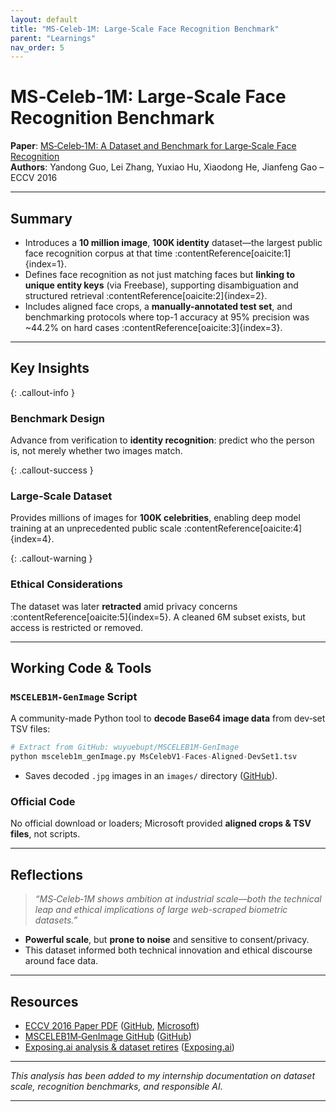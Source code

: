 ```yaml
---
layout: default
title: "MS‑Celeb‑1M: Large‑Scale Face Recognition Benchmark"
parent: "Learnings"
nav_order: 5
---
```


# MS‑Celeb‑1M: Large‑Scale Face Recognition Benchmark

**Paper**: [MS‑Celeb‑1M: A Dataset and Benchmark for Large‑Scale Face Recognition](https://www.microsoft.com/en-us/research/publication/ms-celeb-1m-dataset-benchmark-large-scale-face-recognition-2/)  
**Authors**: Yandong Guo, Lei Zhang, Yuxiao Hu, Xiaodong He, Jianfeng Gao – ECCV 2016

---

## Summary

- Introduces a **10 million image**, **100K identity** dataset—the largest public face recognition corpus at that time :contentReference[oaicite:1]{index=1}.
- Defines face recognition as not just matching faces but **linking to unique entity keys** (via Freebase), supporting disambiguation and structured retrieval :contentReference[oaicite:2]{index=2}.
- Includes aligned face crops, a **manually-annotated test set**, and benchmarking protocols where top-1 accuracy at 95% precision was ~44.2% on hard cases :contentReference[oaicite:3]{index=3}.

---

## Key Insights

{: .callout-info }
### Benchmark Design
Advance from verification to **identity recognition**: predict who the person is, not merely whether two images match.

{: .callout-success }
### Large‑Scale Dataset
Provides millions of images for **100K celebrities**, enabling deep model training at an unprecedented public scale :contentReference[oaicite:4]{index=4}.

{: .callout-warning }
### Ethical Considerations
The dataset was later **retracted** amid privacy concerns :contentReference[oaicite:5]{index=5}. A cleaned 6M subset exists, but access is restricted or removed.

---

##  Working Code & Tools

###  `MSCELEB1M-GenImage` Script

A community-made Python tool to **decode Base64 image data** from dev‑set TSV files:

```python
# Extract from GitHub: wuyuebupt/MSCELEB1M-GenImage
python msceleb1m_genImage.py MsCelebV1-Faces-Aligned-DevSet1.tsv
````

* Saves decoded `.jpg` images in an `images/` directory ([GitHub][1]).

### Official Code

No official download or loaders; Microsoft provided **aligned crops & TSV files**, not scripts.

---

## Reflections

> *“MS‑Celeb‑1M shows ambition at industrial scale—both the technical leap and ethical implications of large web-scraped biometric datasets.”*

* **Powerful scale**, but **prone to noise** and sensitive to consent/privacy.
* This dataset informed both technical innovation and ethical discourse around face data.

---

## Resources

* [ECCV 2016 Paper PDF](https://www.microsoft.com/en-us/research/wp-content/uploads/2016/08/MSCeleb-1M-a.pdf) ([GitHub][2], [Microsoft][3])
* [MSCELEB1M‑GenImage GitHub](https://github.com/wuyuebupt/MSCELEB1M-GenImage) ([GitHub][1])
* [Exposing.ai analysis & dataset retires](https://exposing.ai/msceleb/) ([Exposing.ai][4])

---

*This analysis has been added to my internship documentation on dataset scale, recognition benchmarks, and responsible AI.*


---

[1]: https://github.com/wuyuebupt/MSCELEB1M-GenImage?utm_source=chatgpt.com "wuyuebupt/MSCELEB1M-GenImage - GitHub"
[2]: https://github.com/Mycenae/PaperWeekly/blob/master/MS-Celeb-1M.md?utm_source=chatgpt.com "PaperWeekly/MS-Celeb-1M.md at master - GitHub"
[3]: https://www.microsoft.com/en-us/research/wp-content/uploads/2016/08/MSCeleb-1M-a.pdf?utm_source=chatgpt.com "[PDF] MS-Celeb-1M: A Dataset and Benchmark for Large-Scale Face ..."
[4]: https://exposing.ai/msceleb/?utm_source=chatgpt.com "MS-Celeb-1M (MS1M) - Exposing.ai"
